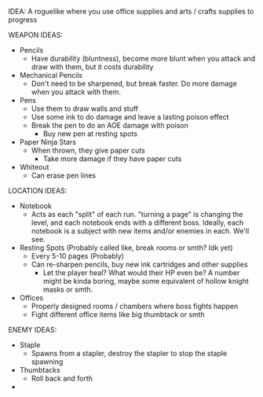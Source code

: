 IDEA: A roguelike where you use office supplies and arts / crafts supplies to progress

WEAPON IDEAS:
- Pencils
  - Have durability (bluntness), become more blunt when you attack and draw with them, but it costs durability
- Mechanical Pencils
  - Don't need to be sharpened, but break faster. Do more damage when you attack with them.
- Pens
  - Use them to draw walls and stuff
  - Use some ink to do damage and leave a lasting poison effect
  - Break the pen to do an AOE damage with poison
      - Buy new pen at resting spots
- Paper Ninja Stars
  - When thrown, they give paper cuts
    - Take more damage if they have paper cuts
- Whiteout
  - Can erase pen lines
 
LOCATION IDEAS:
- Notebook
  - Acts as each "split" of each run. "turning a page" is changing the level, and each notebook ends with a different boss. Ideally, each notebook is a subject with new items and/or enemies in each. We'll see.
- Resting Spots (Probably called like, break rooms or smth? Idk yet)
  - Every 5-10 pages (Probably)
  - Can re-sharpen pencils, buy new ink cartridges and other supplies
    - Let the player heal? What would their HP even be? A number might be kinda boring, maybe some equivalent of hollow knight masks or smth.
- Offices
  - Properly designed rooms / chambers where boss fights happen
  - Fight different office items like big thumbtack or smth
 
ENEMY IDEAS:
- Staple
  - Spawns from a stapler, destroy the stapler to stop the staple spawning
- Thumbtacks
  - Roll back and forth
- 

